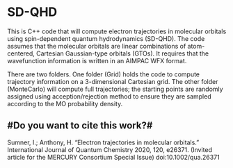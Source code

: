 # SD-QHD
This is C++ code that will compute electron trajectories in molecular orbitals using spin-dependent quantum hydrodynamics (SD-QHD). The code assumes that the molecular orbitals are linear combinations of atom-centered, Cartesian Gaussian-type orbitals (GTOs). It requires that the wavefunction information is written in an AIMPAC WFX format.

There are two folders. One folder (Grid) holds the code to compute trajectory information on a 3-dimensional Cartesian grid. The other folder (MonteCarlo) will compute full trajectories; the starting points are randomly assigned using acception/rejection method to ensure they are sampled according to the MO probability density. 

#**Do you want to cite this work?**#
---
Sumner, I.; Anthony, H. “Electron trajectories in molecular orbitals.” International Journal of Quantum Chemistry 2020, 120, e26371. (Invited article for the MERCURY Consortium Special Issue) doi:10.1002/qua.26371
